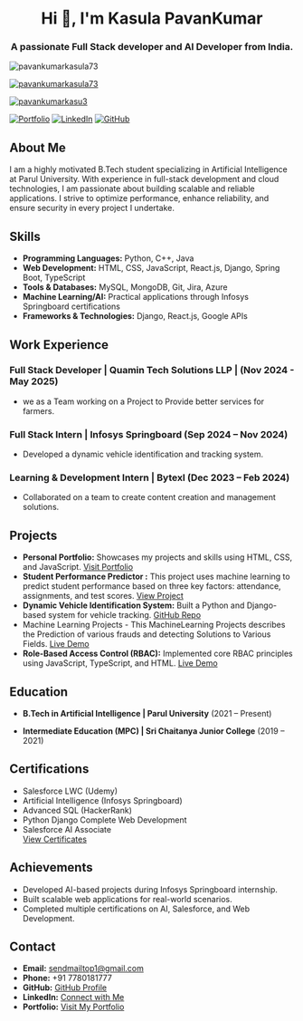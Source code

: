 <h1 align="center">Hi 👋, I'm Kasula PavanKumar</h1>
<h3 align="center">A passionate Full Stack developer and AI Developer from India.</h3>

<p align="left"> <img src="https://komarev.com/ghpvc/?username=pavankumarkasula73&label=Profile%20views&color=0e75b6&style=flat" alt="pavankumarkasula73" /> </p>

<p align="left"> <a href="https://github.com/ryo-ma/github-profile-trophy"><img src="https://github-profile-trophy.vercel.app/?username=pavankumarkasula73" alt="pavankumarkasula73" /></a> </p>

<p align="left"> <a href="https://twitter.com/pavankumarkasu3" target="blank"><img src="https://img.shields.io/twitter/follow/pavankumarkasu3?logo=twitter&style=for-the-badge" alt="pavankumarkasu3" /></a> </p>

[![Portfolio](https://img.shields.io/badge/Portfolio-Visit-blue)](https://pavan-kumar.vercel.app)
[![LinkedIn](https://img.shields.io/badge/LinkedIn-Connect-blue)](https://linkedin.com/in/pavankumarkasula73linkden)
[![GitHub](https://img.shields.io/badge/GitHub-Follow-black)](https://github.com/pavankumarkasula73)

## About Me
I am a highly motivated B.Tech student specializing in Artificial Intelligence at Parul University. With experience in full-stack development and cloud technologies, I am passionate about building scalable and reliable applications. I strive to optimize performance, enhance reliability, and ensure security in every project I undertake.

## Skills
- **Programming Languages:** Python, C++, Java
- **Web Development:** HTML, CSS, JavaScript, React.js, Django, Spring Boot, TypeScript
- **Tools & Databases:** MySQL, MongoDB, Git, Jira, Azure
- **Machine Learning/AI:** Practical applications through Infosys Springboard certifications
- **Frameworks & Technologies:** Django, React.js, Google APIs

## Work Experience

### Full Stack Developer | Quamin Tech Solutions LLP | (Nov 2024 - May 2025)
- we as a Team working on a Project to Provide better services for farmers.
  
### Full Stack Intern | Infosys Springboard (Sep 2024 – Nov 2024)
- Developed a dynamic vehicle identification and tracking system.

### Learning & Development Intern | Bytexl (Dec 2023 – Feb 2024)
- Collaborated on a team to create content creation and management solutions.


## Projects
- **Personal Portfolio:** Showcases my projects and skills using HTML, CSS, and JavaScript. [Visit Portfolio](https://pavan-kumar.vercel.app)
- **Student Performance Predictor :** This project uses machine learning to predict student performance based on three key factors: attendance, assignments, and test scores. [View Project]([(https://github.com/pavankumarkasula73/Student-Performance-Predictor)])
- **Dynamic Vehicle Identification System:** Built a Python and Django-based system for vehicle tracking. [GitHub Repo](https://github.com/pavankumarkasula73/Dynamic-Vehicle-Identification-and-Tracker)
- Machine Learning Projects - This MachineLearning Projects describes the Prediction of various frauds and detecting Solutions to Various Fields. [Live Demo](https://github.com/pavankumarkasula73/MachineLearning-Projects)
- **Role-Based Access Control (RBAC):** Implemented core RBAC principles using JavaScript, TypeScript, and HTML. [Live Demo](https://role-based-access-control-rbac-ui-kasula-pavan-kumar.vercel.app/)

## Education
- **B.Tech in Artificial Intelligence | Parul University** (2021 – Present)  
  
- **Intermediate Education (MPC) | Sri Chaitanya Junior College** (2019 – 2021)  
  

## Certifications
- Salesforce LWC (Udemy)
- Artificial Intelligence (Infosys Springboard)
- Advanced SQL (HackerRank)
- Python Django Complete Web Development
- Salesforce AI Associate  
  [View Certificates](https://drive.google.com/file/d/1FFVK5nuJVSpeuQo4PdAN8_cXX7kl1fZT/view?usp=sharing)

## Achievements
- Developed AI-based projects during Infosys Springboard internship.
- Built scalable web applications for real-world scenarios.
- Completed multiple certifications on AI, Salesforce, and Web Development.

## Contact
- **Email:** [sendmailtop1@gmail.com](mailto:sendmailtop1@gmail.com)
- **Phone:** +91 7780181777
- **GitHub:** [GitHub Profile](https://github.com/pavankumarkasula73)
- **LinkedIn:** [Connect with Me](https://linkedin.com/in/pavankumarkasula73linkden)
- **Portfolio:** [Visit My Portfolio](https://pavan-kumar.vercel.app)
